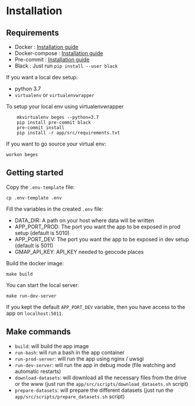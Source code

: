 # Installation

## Requirements
- Docker : [Installation guide](https://docs.docker.com/engine/install/)
- Docker-compose : [Installation guide](https://docs.docker.com/compose/install/)
- Pre-commit : [Installation guide](https://pre-commit.com/)
- Black : Just run `pip install --user black`


If you want a local dev setup:
- python 3.7
- `virtualenv` or `virtualenvwrapper`

To setup your local env using virtualenvwrapper
```
    mkvirtualenv beges --python=3.7
    pip install pre-commit black
    pre-commit install
    pip install -r app/src/requirements.txt
```

If you want to go source your virtual env:

    workon beges

## Getting started
Copy the `.env-template` file:

    cp .env-template .env

Fill the variables in the created `.env` file:
- DATA_DIR: A path on your host where data will be written
- APP_PORT_PROD: The port you want the app to be exposed in prod setup (default is 5010)
- APP_PORT_DEV: The port you want the app to be exposed in dev setup (default is 5011)
- GMAP_API_KEY: API_KEY needed to geocode places

Build the docker image:

    make build

You can start the local server:

    make run-dev-server

If you kept the default `APP_PORT_DEV` variable, then you have access to the app on `localhost:5011`.

## Make commands
- `build`: will build the app image
- `run-bash`: will run a bash in the app container
- `run-prod-server`: will run the app using nginx / uwsgi
- `run-dev-server`: will run the app in debug mode (file watching and automatic restarts)
- `download-datasets`: will download all the necessary files from the drive or the www (just run the `app/src/scripts/download_datasets.sh` script)
- `prepare-datasets`: will prepare the different datasets (just run the `app/src/scripts/prepare_datasets.sh` script)
